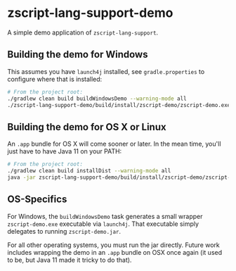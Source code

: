 # zscript-lang-support-demo
A simple demo application of `zscript-lang-support`.

## Building the demo for Windows
This assumes you have `launch4j` installed, see `gradle.properties` to
configure where that is installed:

```bash
# From the project root:
./gradlew clean build buildWindowsDemo --warning-mode all
./zscript-lang-support-demo/build/install/zscript-demo/zscript-demo.exe
```

## Building the demo for OS X or Linux
An `.app` bundle for OS X will come sooner or later.  In the mean time,
you'll just have to have Java 11 on your PATH:

```bash
# From the project root:
./gradlew clean build installDist --warning-mode all
java -jar zscript-lang-support-demo/build/install/zscript-demo/zscript-demo.jar
```

## OS-Specifics
For Windows, the `buildWindowsDemo` task generates a small wrapper
`zscript-demo.exe` executable via `launch4j`.  That executable simply
delegates to running `zscript-demo.jar`.

For all other operating systems, you must run the jar directly.  Future
work includes wrapping the demo in an `.app` bundle on OSX once again
(it used to be, but Java 11 made it tricky to do that).
